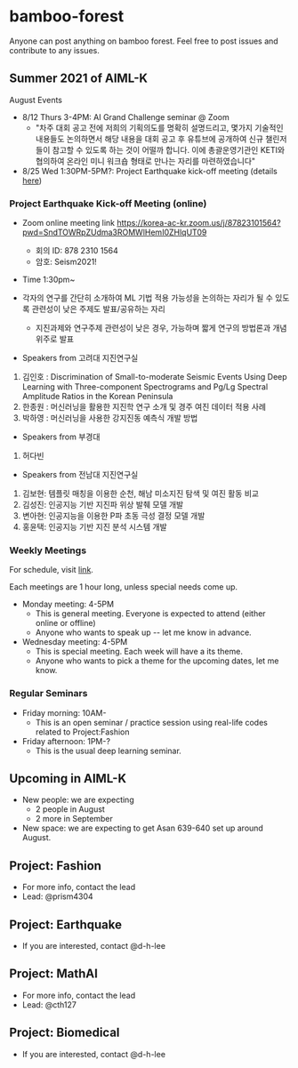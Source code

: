 # bamboo-forest
Anyone can post anything on bamboo forest. 
Feel free to post issues and contribute to any issues.

## Summer 2021 of AIML-K

August Events
- 8/12 Thurs 3-4PM: AI Grand Challenge seminar @ Zoom
  - "차주 대회 공고 전에 저희의 기획의도를 명확히 설명드리고, 몇가지 기술적인 내용들도 논의하면서 해당 내용을 대회 공고 후 유튜브에 공개하여 신규 챌린저들이 참고할 수 있도록 하는 것이 어떨까 합니다. 이에 총괄운영기관인 KETI와 협의하여 온라인 미니 워크숍 형태로 만나는 자리를 마련하였습니다"
- 8/25 Wed 1:30PM-5PM?: Project Earthquake kick-off meeting (details [here](https://github.com/AIML-K/bamboo-forest#project-earthquake-kick-off-meeting-online)) 

### Project Earthquake Kick-off Meeting (online)
- Zoom online meeting link https://korea-ac-kr.zoom.us/j/87823101564?pwd=SndTOWRpZUdma3ROMWlHemI0ZHlqUT09
  - 회의 ID: 878 2310 1564
  - 암호: Seism2021!
- Time 1:30pm~
- 각자의 연구를 간단히 소개하여 ML 기법 적용 가능성을 논의하는 자리가 될 수 있도록 관련성이 낮은 주제도 발표/공유하는 자리
  - 지진과제와 연구주제 관련성이 낮은 경우, 가능하며 짧게 연구의 방법론과 개념 위주로 발표

- Speakers from 고려대 지진연구실
1. 김인호 : Discrimination of Small-to-moderate Seismic Events Using Deep Learning with Three-component Spectrograms and Pg/Lg Spectral Amplitude Ratios in the Korean Peninsula
2. 한종원 : 머신러닝을 활용한 지진학 연구 소개  및 경주 여진 데이터 적용 사례
8. 박하영 : 머신러닝을 사용한 강지진동 예측식 개발 방법		

- Speakers from 부경대
1. 허다빈

- Speakers from 전남대 지진연구실
1. 김보현: 템플릿 매칭을 이용한 순천, 해남 미소지진 탐색 및 여진 활동 비교
1. 김성진: 인공지능 기반 지진파 위상 발췌 모델 개발
1. 변아현: 인공지능을 이용한 P파 초동 극성 결정 모델 개발
1. 홍윤택: 인공지능 기반 지진 분석 시스템 개발


### Weekly Meetings 

For schedule, visit [link](/meetings.md). 

Each meetings are 1 hour long, unless special needs come up. 

- Monday meeting: 4-5PM 
	- This is general meeting. Everyone is expected to attend (either online or offline)
	- Anyone who wants to speak up -- let me know in advance.
- Wednesday meeting: 4-5PM
	- This is special meeting. Each week will have a its theme.
	- Anyone who wants to pick a theme for the upcoming dates, let me know.

### Regular Seminars

- Friday morning: 10AM-
	- This is an open seminar / practice session using real-life codes related to Project:Fashion
- Friday afternoon: 1PM-?
	- This is the usual deep learning seminar. 

## Upcoming in AIML-K

- New people: we are expecting 
	- 2 people in August
	- 2 more in September
- New space: we are expecting to get Asan 639-640 set up around August.

## Project: Fashion

- For more info, contact the lead
- Lead: @prism4304

## Project: Earthquake

- If you are interested, contact @d-h-lee

## Project: MathAI

- For more info, contact the lead
- Lead: @cth127

## Project: Biomedical

- If you are interested, contact @d-h-lee
